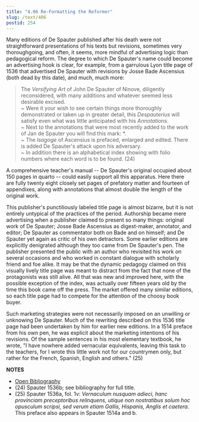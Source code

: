 ```yaml
---
title: "4.06 Re-Formatting the Reformer"
slug: /text/406
postid: 254
---
```

Many editions of De Spauter published after his death were not straightforward presentations of his texts but revisions, sometimes very thoroughgoing, and often, it seems, more mindful of advertising logic than pedagogical reform. The degree to which De Spauter's name could become an advertising hook is clear, for example, from a garrulous Lyon title page of 1536 that advertised De Spauter with revisions by Josse Bade Ascensius (both dead by this date), and much, much more:

> The *Versifying Art* of John De Spauter of Ninove, diligently reconsidered, with many additions and whatever seemed less desirable excised.\
> ~ Were it your wish to see certain things more thoroughly demonstrated or taken up in greater detail, this *Despauterius* will satisfy even what was little anticipated with his *Annotations*.\
> ~ Next to the annotations that were most recently added to the work of Jan de Spauter you will find this mark: *.\
> ~ The *Isagoge* of Ascensius is prefaced, enlarged and edited. There is added De Spauter's attack upon his adversary.\
> ~ In addition there is an alphabetical index showing with folio numbers where each word is to be found. (24)

A comprehensive teacher's manual -- De Spauter's original occupied about 150 pages in quarto -- could easily support all this apparatus. Here there are fully twenty eight closely set pages of prefatory matter and fourteen of appendixes, along with annotations that almost double the length of the original work.

This publisher's punctiliously labeled title page is almost bizarre, but it is not entirely untypical of the practices of the period. Authorship became mere advertising when a publisher claimed to present so many things: original work of De Spauter; Josse Bade Ascensius as digest-maker, annotator, and editor; De Spauter as commentator both on Bade and on himself; and De Spauter yet again as critic of his own detractors. Some earlier editions are explicitly denigrated although they too came from De Spauter's pen. The publisher presented the public with an author who revisited his work on several occasions and who worked in constant dialogue with scholarly friend and foe alike. It may be that the dynamic pedagogy claimed on this visually lively title page was meant to distract from the fact that none of the protagonists was still alive. All that was new and improved here, with the possible exception of the index, was actually over fifteen years old by the time this book came off the press. The market offered many similar editions, so each title page had to compete for the attention of the choosy book buyer.

Such marketing strategies were not necessarily imposed on an unwilling or unknowing De Spauter. Much of the rewriting described on this 1536 title page had been undertaken by him for earlier new editions. In a 1514 preface from his own pen, he was explicit about the marketing intentions of his revisions. Of the sample sentences in his most elementary textbook, he wrote, "I have nowhere added vernacular equivalents, leaving this task to the teachers, for I wrote this little work not for our countrymen only, but rather for the French, Spanish, English and others." (25)

**NOTES**
* [Open Bibliography](/bibliography.pdf)
* (24) Spauter 1536b; see bibliography for full title.
* (25) Spauter 1536a, fol. 1v: *Vernaculum nusquam adieci, hanc provinciam preceptoribus relinquens, utique non nostratibus solum hoc opusculum scripsi, sed verum etiam Gallis, Hispanis, Anglis et caetera*. This preface also appears in Spauter 1514a and b.
